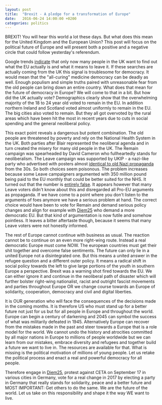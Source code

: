 ```yaml
---
layout: post
title:  "Brexit - A pledge for a transformation of Europe"
date:   2016-06-24 14:00:00 +0200
categories: politics
---
```


BREXIT! You will hear this world a lot these days. But what does this mean
for the United Kingdom and the European Union? This post will focus on the
political future of Europe and will present both a positive and a negative
circle that could follow yesterday's referendum.

Google trends [indicate](https://twitter.com/GoogleTrends/status/746303118820937728) 
that only now many people in the UK want to find out what the EU actually is
and what it means to leave it. If these searches are actually coming from the UK
this signal is troublesome for democracy. It would mean that the "all-curing"
medicine democracy can be deadly as well. Enough populism and simple truths
paired with unreasonable fear from the old people can bring down an entire country.
What does that mean for the future of democracy in Europe? We will come to that
in a bit.
But how did the UK actually vote? Demographics clearly show that the overwhelming 
majority of the 18 to 24 year
old voted to remain in the EU. In addition northern Ireland and Scotland voted
almost uniformly to remain in the EU. The big cities also voted to remain.
But they all got overvoted by the rural areas which have been hit the most
in recent years due to cuts in social spending and the general neoliberal
policy.

This exact point reveals a dangerous but potent combination. The old people
are threatened by poverty and rely on the National Health System in the UK.
Both parties after Blair represented the neoliberal agenda and in turn created
the misery for many old people in the UK. The Remain campaign was spearheaded
by David Cameron who fullheartedly stands for neoliberalism. The Leave campaign
was supported by UKIP - a nazi-like party who advertised with posters almost
[identical to old Nazi propaganda](https://twitter.com/zcbeaton/status/743397112923230212/photo/1) 
from the 30s. So both choices seem poisonous. The problem increases because
some Leave campaigners argumented with 350 million pound being paid to the EU
monthly that could be better suited for the NHS. It turned out that the
number is [entirely false](https://www.youtube.com/watch?v=iAgKHSNqxa8).
It appears however that many Leave voters didn't know about this and disregarded
all Pro-EU arguments as propaganda. If we have come to a point where you don't
listen to the arguments of foes anymore we have a serious problem at hand.
The correct choice would have been to vote for Remain and demand serious
policy changes and align for example with [Diem25](https://diem25.org/) who demand a more democratic
EU. But that kind of argumentation is now futile and somehow pointless. It leaves
a bitter aftertaste though, because it seems that many Leave voters were not
honestly informed.

The rest of Europe cannot continue with business as usual. The reaction cannot
be to continue on an even more right-wing route. Instead a real democratic
Europe must come NOW. The european countries must get their shit together
and overcome false sentiments. The future can only lie in a united Europe
not a disintegrated one. But this means a united answer in the refugee
question and a different outer policy. It means a radical shift in social policy
towards the left to give large portions of the youth in southern Europe
a perspective. Brexit was a warning shot fired towards the EU. We can either
ignore it and continue in the neoliberal path of disaster which will further
bolster right-wing nationalist, racist and outright fascist movements and parties
throughout Europe OR we change course towards an Europe of solidarity, cooperation,
democracy and civil and digital liberties.

It is OUR generation who will face the consequences of the decisions made in the
coming months. It is therefore US who must stand up for a better future not just
for us but for all people in Europe and throughout the world. Europe can begin
a century of darkening and 2045 can symbol the success of what was militarily
defeated in 1945. Alternatively Europe can recover from the mistakes made in the
past and steer towards a Europe that is a role model for the world. We cannot
undo the history and atrocities committed by all major nations in Europe to
millions of people worldwide but we can learn from our mistakes, embrace diversity
and refugees and together build a future we want to live in. The resources are
available for that. What is missing is the political motivation of millions
of young people. Let us retake the political process and enact a real
and powerful democracy for all people.

Therefore engage in [Diem25](https://diem25.org/), protest against CETA
on September 17 in various cities in Germany, vote for a real change in 2017
by electing a party in Germany that really stands for solidarity, peace
and a better future and MOST IMPORTANT: Get others to do the same. We
are the future of the world. Let us take on this responsibility and shape it
the way WE want to live.


